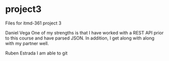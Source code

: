 # project3
Files for itmd-361 project 3

Daniel Vega
One of my strengths is that I have worked with a REST API prior to this course and have parsed JSON.
In addition, I get along with along with my partner well.

Ruben Estrada
I am able to git
